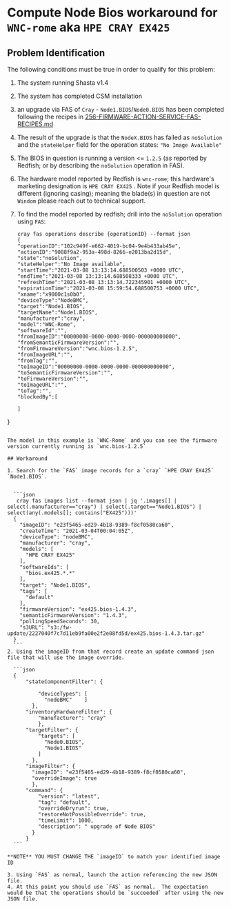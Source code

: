 # Compute Node Bios workaround for `WNC-rome` aka `HPE CRAY EX425`

## Problem Identification
The following conditions must be true in order to qualify for this problem:

1. The system running Shasta v1.4
2. The system has completed CSM installation
3. an upgrade via FAS of `Cray` - `Node1.BIOS`/`Node0.BIOS` has been completed following the recipes in [256-FIRMWARE-ACTION-SERVICE-FAS-RECIPES.md](../256-FIRMWARE-ACTION-SERVICE-FAS-RECIPES.md#cray-device-type-nodebmc-target-nodebios)
4. The result of the upgrade is that the `NodeX.BIOS` has failed as `noSolution` and the `stateHelper` field for the operation states: `"No Image Available"`
5. The BIOS in question is running a version <= `1.2.5` (as reported by Redfish; or by describing the `noSolution` operation in FAS).
6. The hardware model reported by Redfish is `wnc-rome`; this hardware's marketing designation is  `HPE CRAY EX425` .  Note if your Redfish model is different (ignoring casing); meaning the blade(s) in question are not `Windom` please reach out to technical support.
7. To find the model reported by redfish; drill into the `noSolution` operation using `FAS`: 

   ```
   cray fas operations describe {operationID} --format json
   {
   "operationID":"102c949f-e662-4019-bc04-9e4b433ab45e",
   "actionID":"9088f9a2-953a-498d-8266-e2013ba2d15d",
   "state":"noSolution",
   "stateHelper":"No Image available",
   "startTime":"2021-03-08 13:13:14.688500503 +0000 UTC",
   "endTime":"2021-03-08 13:13:14.688508333 +0000 UTC",
   "refreshTime":"2021-03-08 13:13:14.722345901 +0000 UTC",
   "expirationTime":"2021-03-08 15:59:54.688500753 +0000 UTC",
   "xname":"x9000c1s0b0",
   "deviceType":"NodeBMC",
   "target":"Node1.BIOS",
   "targetName":"Node1.BIOS",
   "manufacturer":"cray",
   "model":"WNC-Rome",
   "softwareId":"",
   "fromImageID":"00000000-0000-0000-0000-000000000000",
   "fromSemanticFirmwareVersion":"",
   "fromFirmwareVersion":"wnc.bios-1.2.5",
   "fromImageURL":"",
   "fromTag":"",
   "toImageID":"00000000-0000-0000-0000-000000000000",
   "toSemanticFirmwareVersion":"",
   "toFirmwareVersion":"",
   "toImageURL":"",
   "toTag":"",
   "blockedBy":[

   ]
  }
  ```

  The model in this example is `WNC-Rome` and you can see the firmware version currently running is `wnc.bios-1.2.5`

## Workaround

1. Search for the `FAS` image records for a `cray` `HPE CRAY EX425` `Node1.BIOS`.  


	```json
	 cray fas images list --format json | jq '.images[] | select(.manufacturer=="cray") | select(.target=="Node1.BIOS") | select(any(.models[]; contains("EX425")))'
	{
	  "imageID": "e23f5465-ed29-4b18-9389-f8cf0580ca60",
	  "createTime": "2021-03-04T00:04:05Z",
	  "deviceType": "nodeBMC",
	  "manufacturer": "cray",
	  "models": [
	    "HPE CRAY EX425"
	  ],
	  "softwareIds": [
	    "bios.ex425.*.*"
	  ],
	  "target": "Node1.BIOS",
	  "tags": [
	    "default"
	  ],
	  "firmwareVersion": "ex425.bios-1.4.3",
	  "semanticFirmwareVersion": "1.4.3",
	  "pollingSpeedSeconds": 30,
	  "s3URL": "s3:/fw-update/2227040f7c7d11eb9fa00e2f2e08fd5d/ex425.bios-1.4.3.tar.gz"
	}
	``` 
2. Using the imageID from that record create an update command json file that will use the image override.

	```json
	{
	    "stateComponentFilter": {
	    
	        "deviceTypes": [
	          "nodeBMC"    ]
	      },
	    "inventoryHardwareFilter": {
	        "manufacturer": "cray"
	        },
	    "targetFilter": {
	        "targets": [
	          "Node0.BIOS",
	          "Node1.BIOS"
	        ]
	      },
        "imageFilter": {
          "imageID": "e23f5465-ed29-4b18-9389-f8cf0580ca60",
          "overrideImage": true
          },
	    "command": {
	        "version": "latest",
	        "tag": "default",
	        "overrideDryrun": true,
	        "restoreNotPossibleOverride": true,
	        "timeLimit": 1000,
	        "description": " upgrade of Node BIOS"
	      }
	    }
	```

  **NOTE** YOU MUST CHANGE THE `imageID` to match your identified image ID

3. Using `FAS` as normal, launch the action referencing the new JSON file.
4. At this point you should use `FAS` as normal.  The expectation would be that the operations should be `succeeded` after using the new JSON file.
